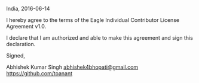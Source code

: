 India, 2016-06-14

I hereby agree to the terms of the Eagle Individual Contributor License Agreement v1.0.

I declare that I am authorized and able to make this agreement and sign this declaration.

Signed,

Abhishek Kumar Singh abhishek4bhopati@gmail.com https://github.com/toanant
